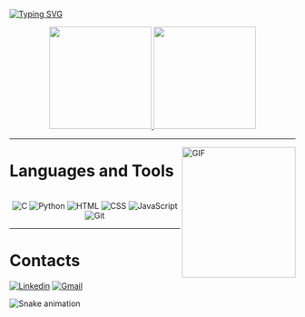 [![Typing SVG](https://readme-typing-svg.herokuapp.com/?color=6fdf04&size=28&left=true&vCenter=true&width=1000&pause=0&lines=初めまして、私の名前はマクス+アレシャンドレです。;Olá,+meu+nome+é+Max+Alexandre;Sou+estudante+de+Ciência+da+Computação;+私はコンピュータサイエンスの学生です。;+よろしくお願いします。)](https://git.io/typing-svg)


<div align="center">
<a href="https://github.com/Maxalexandre12">
<img height="180em" src="https://github-readme-stats.vercel.app/api?username=Maxalexandre12&show_icons=true&theme=chartreuse-dark&include_all_commits=true&count_private=true"/>
<img height="180em" src="https://github-readme-stats.vercel.app/api/top-langs/?username=Maxalexandre12&layout=compact&langs_count=7&theme=chartreuse-dark"/>
</div>
  
---------------------------------------------------------------------------------------------------------------------------------------------------------------------------------
<a href="https://github.com/Maxalexandre12/"> <img align="right" alt="GIF" width="200px" height="230px" src="https://media2.giphy.com/media/gcgNNe0ZIV22Ncu35D/200w.gif?cid=82a1493b9h1pbkbmhzfbi5f8oi1sqze8yz0zicli2uhbosw9&ep=v1_gifs_related&rid=200w.gif&ct=s" /> </a>

# Languages and Tools
<div align="center"><br>
  <img src="https://icongr.am/devicon/c-plain.svg?size=50&color=6fdf04" alt="C">
  <img src="https://icongr.am/devicon/python-plain.svg?size=50&color=6fdf04" alt="Python">
  <img src="https://icongr.am/devicon/html5-plain.svg?size=50&color=6fdf04" alt="HTML">
  <img src="https://icongr.am/devicon/css3-plain.svg?size=50&color=6fdf04" alt="CSS">
  <img src="https://icongr.am/devicon/javascript-plain.svg?size=50&color=6fdf04" alt="JavaScript">
  <img src="https://icongr.am/devicon/git-plain.svg?size=50&color=6fdf04" alt="Git">
</div>

---------------------------------------------------------------------------------------------------------------------------------------------------------------------------------

# Contacts

[![Linkedin](https://img.shields.io/badge/-LinkedIn-%230077B5?style=for-the-badge&logo=linkedin&logoColor=white)](https://www.linkedin.com/in/max-alexandre/)
[![Gmail](https://img.shields.io/badge/Gmail-D14836?style=for-the-badge&logo=gmail&logoColor=white)](mailto:max.alexandre@mail.uft.edu.br) <br>

![Snake animation](https://github.com/danielbped/Maxalexandre12/blob/output/github-contribution-grid-snake.svg)
